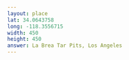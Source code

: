```yaml
---
layout: place
lat: 34.0643758
long: -118.3556715
width: 450
height: 450
answer: La Brea Tar Pits, Los Angeles
---
```

